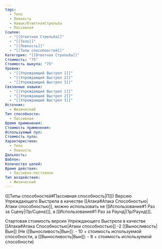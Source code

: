 ```yaml
---
tags:
  - Тело
  - Ловкость
  - Навык/ОтветнаяСтрельба
  - Пассивная
Ссылки:
  - "[[Ответная Стрельба]]"
  - "[[Тело]]"
  - "[[Ловкость]]"
  - "[[Типы способностей]]"
Категория: "[[Ответная Стрельба]]"
Стоимость: "75"
Стоимость выкупа: "75"
Уровни:
  - "[[Упреждающий Выстрел 1]]"
  - "[[Упреждающий Выстрел 2]]"
  - "[[Упреждающий Выстрел 3]]"
Связанные навыки:
  - "[[Упреждающий Выстрел 1]]"
  - "[[Упреждающий Выстрел 2]]"
  - "[[Упреждающий Выстрел 3]]"
Источник:
  - Физический
Тип способности:
  - Пассивная
Время применения: 
Стоимость применения: 
Используемый пул: 
Стоимость пула: 
Характеристики:
  - Тело
  - Ловкость
Дальность: 
Шаблон: 
Количество целей: 
Время действия:
  - Пассивно-постоянно
Тип воздействия:
  - Физический
---
```

([[Типы способностей#Пассивная способность|П]]) Версию Упреждающего Выстрела в качестве [[Атака#Атака Способностью|Атаки способностью]], можно использовать не [[Использование#1 Раз за Сцену|(1р/Сцена)]], а [[Использование#1 Раз за Раунд|(1р/Раунд)]].

Стартовая стоимость версии Упреждающего Выстрела в качестве [[Атака#Атака Способностью|Атаки способностью]] -2 [[Выносливость|Вын]] (Не [[Выносливость|Вын]]: - 10 + стоимость используемой способности, а [[Выносливость|Вын]]: - 8 + стоимость используемой способности)